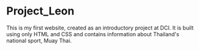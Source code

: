 # Project_Leon 

This is my first website, created as an introductory project at DCI. It is built using only HTML and CSS and contains information about Thailand's national sport, Muay Thai.
